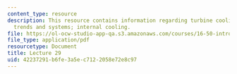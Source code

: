```yaml
---
content_type: resource
description: This resource contains information regarding turbine cooling; general
  trends and systems; internal cooling.
file: https://ol-ocw-studio-app-qa.s3.amazonaws.com/courses/16-50-introduction-to-propulsion-systems-spring-2012/42237291b6fe3a5ec7122058e72e8c97_MIT16_50S12_lec29.pdf
file_type: application/pdf
resourcetype: Document
title: Lecture 29
uid: 42237291-b6fe-3a5e-c712-2058e72e8c97
---
```

